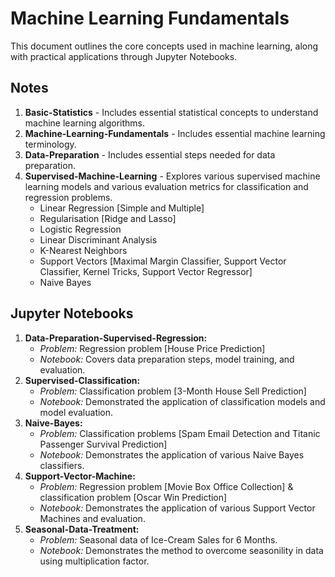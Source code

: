 # Machine Learning Fundamentals

This document outlines the core concepts used in machine learning, along with practical applications through Jupyter Notebooks.

## Notes
1. **Basic-Statistics** - Includes essential statistical concepts to understand machine learning algorithms.
2. **Machine-Learning-Fundamentals** - Includes essential machine learning terminology.
3. **Data-Preparation** - Includes essential steps needed for data preparation.
4. **Supervised-Machine-Learning** - Explores various supervised machine learning models and various evaluation metrics for classification and regression problems.
    * Linear Regression [Simple and Multiple]
    * Regularisation [Ridge and Lasso]
    * Logistic Regression
    * Linear Discriminant Analysis
    * K-Nearest Neighbors
    * Support Vectors [Maximal Margin Classifier, Support Vector Classifier, Kernel Tricks, Support Vector Regressor]
    * Naive Bayes
  
## Jupyter Notebooks
1. **Data-Preparation-Supervised-Regression:**
      * *Problem:* Regression problem [House Price Prediction]
      * *Notebook:* Covers data preparation steps, model training, and evaluation.
2. **Supervised-Classification:**
      * *Problem:* Classification problem [3-Month House Sell Prediction]
      * *Notebook:* Demonstrated the application of classification models and model evaluation.
3. **Naive-Bayes:**
      * *Problem:* Classification problems [Spam Email Detection and Titanic Passenger Survival Prediction]
      * *Notebook:* Demonstrates the application of various Naive Bayes classifiers.
4. **Support-Vector-Machine:**
      * *Problem:* Regression problem [Movie Box Office Collection] & classification problem [Oscar Win Prediction]
      * *Notebook:* Demonstrates the application of various Support Vector Machines and evaluation.
5. **Seasonal-Data-Treatment:**
      * *Problem:* Seasonal data of Ice-Cream Sales for 6 Months.
      * *Notebook:* Demonstrates the method to overcome seasonility in data using multiplication factor.
